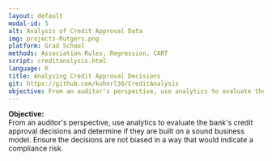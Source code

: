```yaml
---
layout: default
modal-id: 5
alt: Analysis of Credit Approval Data
img: projects-Rutgers.png
platform: Grad School
methods: Association Rules, Regression, CART
script: creditanalysis.html
language: R
title: Analyzing Credit Approval Decisions
git: https://github.com/kuhnrl30/CreditAnalysis
objective: From an auditor's perspective, use analytics to evaluate the bank's credit approval decisions and determine if they are built on a sound business model. Ensure the decisions are not biased in a way that would indicate a compliance risk. 
---
```


<b>Objective: </b>  
From an auditor's perspective, use analytics to evaluate the bank's credit approval decisions and determine if they are built on a sound business model. Ensure the decisions are not biased in a way that would indicate a compliance risk. 